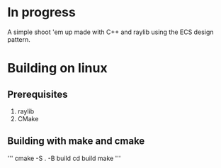 # In progress
A simple shoot 'em up made with C++ and raylib using the ECS design pattern.

# Building on linux
## Prerequisites
1. raylib
2. CMake

## Building with make and cmake
'''
cmake -S . -B build
cd build
make
'''
